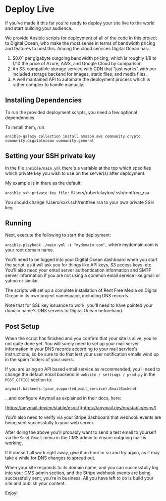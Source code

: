 # Deploy Live

If you've made it this far you're ready to deploy your site live to the world and start building your audience.

We provide Ansible scripts for deployment of all of the code in this project to Digital Ocean, who make the most sense in terms of bandwidth pricing and features to host this.  Among the cloud services Digital Ocean has:

1. $0.01 per gigabyte outgoing bandwidth pricing, which is roughly 1/8 to 1/10 the price of Azure, AWS, and Google Cloud by comparison
2. An S3-compatible storage service with CDN that "just works" with our included storage backend for images, static files, and media files.
3. A well mantained API to automate the deployment process which is rather complex to handle manually.

## Installing Dependencies

To run the provided deployment scripts, you need a few optional dependencies.

To install them, run:

`ansible-galaxy collection install amazon.aws community.crypto community.digitalocean community.general `

## Setting your SSH private key

In the file `ansible/main.yml` there's a variable at the top which specifies which private key you wish to use on the server(s) after deployment.

My example is in there as the default:

`ansible_ssh_private_key_file:` /Users/robertclayton/.ssh/rentfree_rsa

You should change /Users/xxx/.ssh/rentfree.rsa to your own private SSH key.

## Running

Next, execute the following to start the deployment:

`ansible-playbook ./main.yml -i "mydomain.com",` where mydomain.com is your root domain name.

You'll need to be logged into your Digital Ocean dashboard when you start the script, as it will ask you for things like API keys, S3 access keys, etc.  You'll also need your email server authentication information and SMTP server information if you are not using a common email service like gmail or yahoo or similar.

The scripts will set up a complete installation of Rent Free Media on Digital Ocean in its own project namespace, including DNS records.

Note that for SSL key issuance to work, you'll need to have pointed your domain name's DNS servers to Digital Ocean beforehand.

## Post Setup

When the script has finished and you confirm that your site is alive, you're not quite done yet.  You will surely need to set up your mail server information in your DNS records according to your mail service's instructions, so be sure to do that lest your user notification emails wind up in the spam folders of your users.

If you are using an API based email service as recommended, you'll need to change the default email backend in `website / settings / prod.py` in the `POST_OFFICE` section to:

`anymail.backends.(your_supported_mail_service).EmailBackend`

...and configure Anymail as explained in their docs, here:

[https://anymail.dev/en/stable/esps/](https://anymail.dev/en/stable/esps/)

You'll also need to verify via your Stripe dashboard that webhook events are being sent successfully to your web server.

After doing the above you'll probably want to send a test email to yourself via the `Send Email` menu in the CMS admin to ensure outgoing mail is working.

If it doesn't all work right away, give it an hour or so and try again, as it may take a while for DNS changes to spread out.

When your site responds to its domain name, and you can successfully log into your CMS admin section, and the Stripe webhook events are being successfully sent, you're in business. All you have left to do is build your site and publish your content.

Enjoy!
